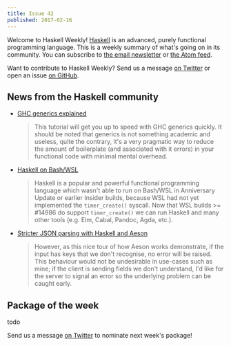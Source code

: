 ```yaml
---
title: Issue 42
published: 2017-02-16
---
```


Welcome to Haskell Weekly!
[Haskell](https://haskell-lang.org) is an advanced, purely functional programming language.
This is a weekly summary of what's going on in its community.
You can subscribe to [the email newsletter](https://news.us10.list-manage.com/subscribe?u=49a6a2e17b12be2c5c4dcb232&id=ffbbbbd930)
or [the Atom feed](/haskell-weekly.atom).

Want to contribute to Haskell Weekly?
Send us a message [on Twitter](https://twitter.com/haskellweekly)
or open an issue [on GitHub](https://github.com/haskellweekly/haskellweekly.github.io).

## News from the Haskell community

-   [GHC generics explained](https://stackbuilders.com/tutorials/haskell/generics/)

    > This tutorial will get you up to speed with GHC generics quickly. It should be noted that generics is not something academic and useless, quite the contrary, it's a very pragmatic way to reduce the amount of boilerplate (and associated with it errors) in your functional code with minimal mental overhead.

-   [Haskell on Bash/WSL](https://blogs.msdn.microsoft.com/commandline/2017/02/09/haskell-on-bashwsl/)

    > Haskell is a popular and powerful functional programming language which wasn't able to run on Bash/WSL in Anniversary Update or earlier Insider builds, because WSL had not yet implemented the `timer_create()` syscall. Now that WSL builds >= #14986 do support `timer_create()` we can run Haskell and many other tools (e.g. Elm, Cabal, Pandoc, Agda, etc.).

-   [Stricter JSON parsing with Haskell and Aeson](https://arunraghavan.net/2017/02/stricter-json-parsing-with-haskell-and-aeson/)

    > However, as this nice tour of how Aeson works demonstrate, if the input has keys that we don't recognise, no error will be raised. This behaviour would not be undesirable in use-cases such as mine; if the client is sending fields we don't understand, I'd like for the server to signal an error so the underlying problem can be caught early.

## Package of the week

todo

Send us a message [on Twitter](https://twitter.com/haskellweekly) to nominate next week's package!
